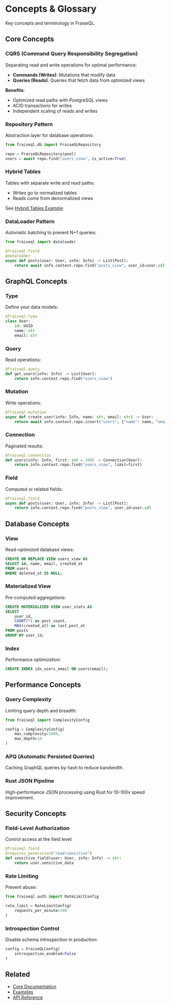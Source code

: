 # Concepts & Glossary

Key concepts and terminology in FraiseQL.

## Core Concepts

### CQRS (Command Query Responsibility Segregation)

Separating read and write operations for optimal performance:

- **Commands (Writes)**: Mutations that modify data
- **Queries (Reads)**: Queries that fetch data from optimized views

**Benefits**:
- Optimized read paths with PostgreSQL views
- ACID transactions for writes
- Independent scaling of reads and writes

### Repository Pattern

Abstraction layer for database operations:

```python
from fraiseql.db import FraiseQLRepository

repo = FraiseQLRepository(pool)
users = await repo.find("users_view", is_active=True)
```

### Hybrid Tables

Tables with separate write and read paths:
- Writes go to normalized tables
- Reads come from denormalized views

See [Hybrid Tables Example](../../examples/hybrid_tables.py)

### DataLoader Pattern

Automatic batching to prevent N+1 queries:

```python
from fraiseql import dataloader

@fraiseql.field
@dataloader
async def posts(user: User, info: Info) -> List[Post]:
    return await info.context.repo.find("posts_view", user_id=user.id)
```

## GraphQL Concepts

### Type

Define your data models:

```python
@fraiseql.type
class User:
    id: UUID
    name: str
    email: str
```

### Query

Read operations:

```python
@fraiseql.query
def get_users(info: Info) -> List[User]:
    return info.context.repo.find("users_view")
```

### Mutation

Write operations:

```python
@fraiseql.mutation
async def create_user(info: Info, name: str, email: str) -> User:
    return await info.context.repo.insert("users", {"name": name, "email": email})
```

### Connection

Paginated results:

```python
@fraiseql.connection
def users(info: Info, first: int = 100) -> Connection[User]:
    return info.context.repo.find("users_view", limit=first)
```

### Field

Computed or related fields:

```python
@fraiseql.field
async def posts(user: User, info: Info) -> List[Post]:
    return info.context.repo.find("posts_view", user_id=user.id)
```

## Database Concepts

### View

Read-optimized database views:

```sql
CREATE OR REPLACE VIEW users_view AS
SELECT id, name, email, created_at
FROM users
WHERE deleted_at IS NULL;
```

### Materialized View

Pre-computed aggregations:

```sql
CREATE MATERIALIZED VIEW user_stats AS
SELECT
    user_id,
    COUNT(*) as post_count,
    MAX(created_at) as last_post_at
FROM posts
GROUP BY user_id;
```

### Index

Performance optimization:

```sql
CREATE INDEX idx_users_email ON users(email);
```

## Performance Concepts

### Query Complexity

Limiting query depth and breadth:

```python
from fraiseql import ComplexityConfig

config = ComplexityConfig(
    max_complexity=1000,
    max_depth=10
)
```

### APQ (Automatic Persisted Queries)

Caching GraphQL queries by hash to reduce bandwidth.

### Rust JSON Pipeline

High-performance JSON processing using Rust for 10-100x speed improvement.

## Security Concepts

### Field-Level Authorization

Control access at the field level:

```python
@fraiseql.field
@requires_permission("read:sensitive")
def sensitive_field(user: User, info: Info) -> str:
    return user.sensitive_data
```

### Rate Limiting

Prevent abuse:

```python
from fraiseql.auth import RateLimitConfig

rate_limit = RateLimitConfig(
    requests_per_minute=100
)
```

### Introspection Control

Disable schema introspection in production:

```python
config = FraiseQLConfig(
    introspection_enabled=False
)
```

## Related

- [Core Documentation](README.md)
- [Examples](../../examples/)
- [API Reference](../reference/)
